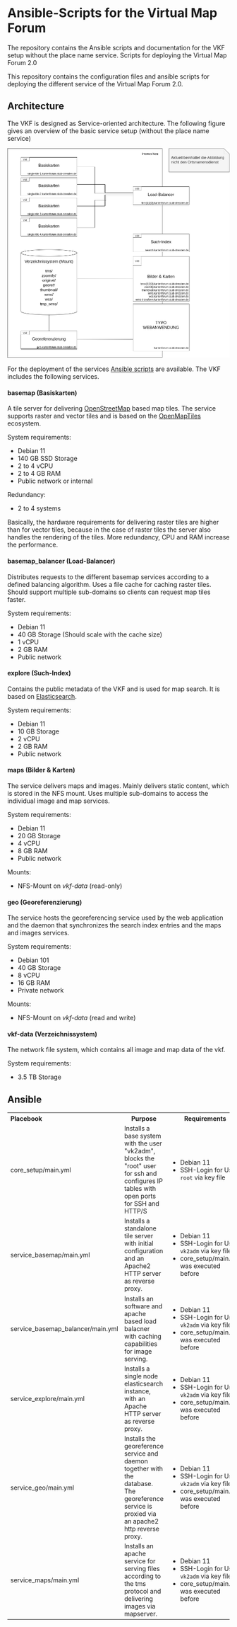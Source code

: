 # Ansible-Scripts for the Virtual Map Forum 

The repository contains the Ansible scripts and documentation for the VKF setup without the place name service.
Scripts for deploying the Virtual Map Forum 2.0 

This repository contains the configuration files and ansible scripts for deploying the different service of the Virtual Map Forum 2.0. 


## Architecture

The VKF is designed as Service-oriented architecture. The following figure gives an overview of the basic service setup (without the place name service)

![Architecture of the Virtual Map Forum](./service_architecture.png "Architecture of the Virtual Map Forum")

For the deployment of the services [Ansible scripts](#Ansible) are available. The VKF includes the following services.

#### basemap (Basiskarten)

A tile server for delivering [OpenStreetMap](https://www.openstreetmap.org/) based map tiles. The service supports raster and vector tiles and is based on the [OpenMapTiles](https://openmaptiles.org/) ecosystem.

System requirements:
* Debian 11
* 140 GB SSD Storage
* 2 to 4 vCPU
* 2 to 4 GB RAM
* Public network or internal

Redundancy:
* 2 to 4 systems

Basically, the hardware requirements for delivering raster tiles are higher than for vector tiles, because in the case of raster tiles the server also handles the rendering of the tiles. More redundancy, CPU and RAM increase the performance.

#### basemap_balancer (Load-Balancer)

Distributes requests to the different basemap services according to a defined balancing algorithm. Uses a file cache for caching raster tiles. Should support multiple sub-domains so clients can request map tiles faster.

System requirements:
* Debian 11
* 40 GB Storage (Should scale with the cache size)
* 1 vCPU 
* 2 GB RAM
* Public network

#### explore (Such-Index)

Contains the public metadata of the VKF and is used for map search. It is based on [Elasticsearch](https://www.elastic.co/de/elasticsearch/).

System requirements:
* Debian 11
* 10 GB Storage
* 2 vCPU
* 2 GB RAM
* Public network

#### maps (Bilder & Karten)

The service delivers maps and images. Mainly delivers static content, which is stored in the NFS mount. Uses multiple sub-domains to access the individual image and map services.

System requirements:
* Debian 11
* 20 GB Storage
* 4 vCPU
* 8 GB RAM
* Public network

Mounts:
* NFS-Mount on _vkf-data_ (read-only)

#### geo (Georeferenzierung)

The service hosts the georeferencing service used by the web application and the daemon that synchronizes the search index entries and the maps and images services. 

System requirements:
* Debian 101
* 40 GB Storage
* 8 vCPU
* 16 GB RAM
* Private network

Mounts:
* NFS-Mount on _vkf-data_ (read and write)

#### vkf-data (Verzeichnissystem)

The network file system, which contains all image and map data of the vkf.

System requirements:
* 3.5 TB Storage

## Ansible 

<table>
  <tbody>
    <tr>
      <th align="left">Placebook</th>
      <th align="center">Purpose</th>
      <th align="center">Requirements</th>
    </tr>
    <tr>
      <td align="left">core_setup/main.yml</td>
      <td align="left">Installs a base system with the user "vk2adm", blocks the "root" user for ssh and configures IP tables with open ports for SSH and HTTP/S</td>
      <td align="left">
        <ul>
            <li>Debian 11</li>
            <li>SSH-Login for User <code>root</code> via key file</li>
        </ul>
      </td>
    </tr>
    <tr>
        <td align="left">service_basemap/main.yml</td>
        <td align="left">Installs a standalone tile server with initial configuration and an Apache2 HTTP server as reverse proxy.</td>
        <td align="left">
            <ul>
                <li>Debian 11</li>
                <li>SSH-Login for User <code>vk2adm</code> via key file</li>
                <li>core_setup/main.yml was executed before</li>
            </ul>
        </td>    
    </tr>
    <tr>
        <td align="left">service_basemap_balancer/main.yml</td>
        <td align="left">Installs an software and apache based load balacner with caching capabilities for image serving.</td>
        <td align="left">
            <ul>
                <li>Debian 11</li>
                <li>SSH-Login for User <code>vk2adm</code> via key file</li>
                <li>core_setup/main.yml was executed before</li>
            </ul>
        </td>    
    </tr>    
    <tr>
        <td align="left">service_explore/main.yml</td>
        <td align="left">Installs a single node elasticsearch instance, with an Apache HTTP server as reverse proxy.</td>
        <td align="left">
            <ul>
                <li>Debian 11</li>
                <li>SSH-Login for User <code>vk2adm</code> via key file</li>
                <li>core_setup/main.yml was executed before</li>
            </ul>
        </td>    
    </tr>
    <tr>
        <td align="left">service_geo/main.yml</td>
        <td align="left">Installs the georeference service and daemon together with the database. The georeference service is proxied via an apache2 http reverse proxy.</td>
        <td align="left">
            <ul>
                <li>Debian 11</li>
                <li>SSH-Login for User <code>vk2adm</code> via key file</li>
                <li>core_setup/main.yml was executed before</li>
            </ul>
        </td>    
    </tr>    
    <tr>
        <td align="left">service_maps/main.yml</td>
        <td align="left">Installs an apache service for serving files according to the tms protocol and delivering images via mapserver.</td>
        <td align="left">
            <ul>
                <li>Debian 11</li>
                <li>SSH-Login for User <code>vk2adm</code> via key file</li>
                <li>core_setup/main.yml was executed before</li>
            </ul>
        </td>    
    </tr>   
  </tbody>
</table>